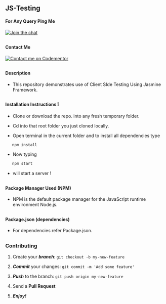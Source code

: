 ## JS-Testing

#### For Any Query Ping Me

[![Join the chat](https://img.shields.io/badge/gitter-join%20chat%20%E2%86%92-brightgreen.svg)](https://gitter.im/divyanshu001)

##

#### Contact Me

[![Contact me on Codementor](https://cdn.codementor.io/badges/contact_me_github.svg)](https://www.codementor.io/divyanshurawat?utm_source=github&utm_medium=button&utm_term=divyanshurawat&utm_campaign=github)

##

#### Description 
* This repository demonstrates use of Client SIde Testing Using Jasmine Framework.

##

#### Installation Instructions :grey_exclamation:

* Clone or download the repo. into any fresh temporary folder.

* Cd into that root folder you just cloned locally.

* Open terminal in the current folder and to install all dependencies type 

```javascript
   npm install 
```

* Now typing 

```javascript
   npm start
```

* will start a server !

##

#### Package Manager Used (NPM)

* NPM is the default package manager for the JavaScript runtime environment Node.js.

##

#### Package.json (dependencies)
  
* For dependencies refer Package.json.

##


### Contributing

1. Create your **_branch_**: `git checkout -b my-new-feature`

2. **_Commit_** your changes: `git commit -m 'Add some feature'`

3. **_Push_** to the branch: `git push origin my-new-feature`

4. Send a **Pull Request**

5. **_Enjoy!_**

##

